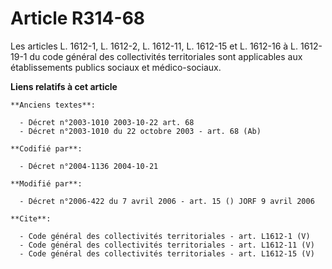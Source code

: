 # Article R314-68

Les articles L. 1612-1, L. 1612-2, L. 1612-11, L. 1612-15 et L. 1612-16 à L. 1612-19-1 du code général des collectivités
territoriales sont applicables aux établissements publics sociaux et médico-sociaux.

**Liens relatifs à cet article**

	**Anciens textes**:

	  - Décret n°2003-1010 2003-10-22 art. 68
	  - Décret n°2003-1010 du 22 octobre 2003 - art. 68 (Ab)

	**Codifié par**:

	  - Décret n°2004-1136 2004-10-21

	**Modifié par**:

	  - Décret n°2006-422 du 7 avril 2006 - art. 15 () JORF 9 avril 2006

	**Cite**:

	  - Code général des collectivités territoriales - art. L1612-1 (V)
	  - Code général des collectivités territoriales - art. L1612-11 (V)
	  - Code général des collectivités territoriales - art. L1612-15 (V)
